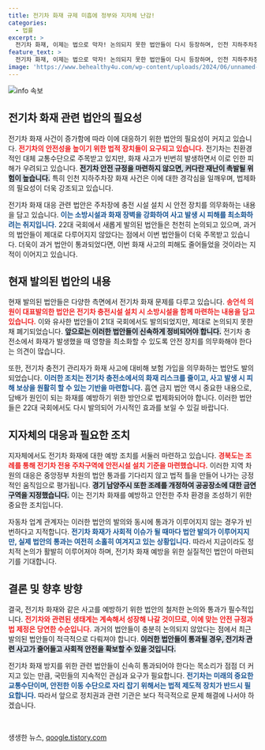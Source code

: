 ```yaml
---
title: 전기차 화재 규제 미흡에 정부와 지자체 난감!
categories:
  - 법률
excerpt: >
  전기차 화재, 이제는 법으로 막자! 논의되지 못한 법안들이 다시 등장하며, 인천 지하주차장 화재와 같은 사고를 예방하기 위한 촉박한 필요성이 커지고 있습니다.
feature_text: >
  전기차 화재, 이제는 법으로 막자! 논의되지 못한 법안들이 다시 등장하며, 인천 지하주차장 화재와 같은 사고를 예방하기 위한 촉박한 필요성이 커지고 있습니다.
image: 'https://www.behealthy4u.com/wp-content/uploads/2024/06/unnamed-file.png'
---
```


<p><img src="https://www.behealthy4u.com/wp-content/uploads/2024/06/unnamed-file.png" alt="info 속보" /></p>

<h2 data-ke-size="size26">전기차 화재 관련 법안의 필요성</h2>

<p data-ke-size="size16">전기차 화재 사건이 증가함에 따라 이에 대응하기 위한 법안의 필요성이 커지고 있습니다. <b><span style="color: #ee2323;">전기차의 안전성을 높이기 위한 법적 장치들이 요구되고 있습니다.</span></b> 전기차는 친환경적인 대체 교통수단으로 주목받고 있지만, 화재 사고가 빈번히 발생하면서 이로 인한 피해가 우려되고 있습니다. <b><span style="background-color: #21538527;">전기차 안전 규정을 마련하지 않으면, 커다란 재난이 촉발될 위험이 높습니다.</span></b> 특히 인천 지하주차장 화재 사건은 이에 대한 경각심을 일깨우며, 법제화의 필요성이 더욱 강조되고 있습니다.</p>

<p data-ke-size="size16">전기차 화재 대응 관련 법안은 주차장에 충전 시설 설치 시 안전 장치를 의무화하는 내용을 담고 있습니다. <b><span style="color: #1a5490;">이는 소방시설과 화재 장벽을 강화하여 사고 발생 시 피해를 최소화하려는 취지입니다.</span></b> 22대 국회에서 새롭게 발의된 법안들은 천천히 논의되고 있으며, 과거의 법안들이 제대로 다루어지지 않았다는 점에서 이번 법안들이 더욱 주목받고 있습니다. 더욱이 과거 법안이 통과되었다면, 이번 화재 사고의 피해도 줄어들었을 것이라는 지적이 이어지고 있습니다.</p>

<h2 data-ke-size="size26">현재 발의된 법안의 내용</h2>

<p data-ke-size="size16">현재 발의된 법안들은 다양한 측면에서 전기차 화재 문제를 다루고 있습니다. <b><span style="color: #ee2323;">송언석 의원이 대표발의한 법안은 전기차 충전시설 설치 시 소방시설을 함께 마련하는 내용을 담고 있습니다.</span></b> 이와 유사한 법안들이 21대 국회에서도 발의되었지만, 제대로 논의되지 못한 채 폐기되었습니다. <b><span style="background-color: #21538527;">앞으로는 이러한 법안들이 신속하게 정비되어야 합니다.</span></b> 전기차 충전소에서 화재가 발생했을 때 영향을 최소화할 수 있도록 안전 장치를 의무화해야 한다는 의견이 많습니다.</p>

<p data-ke-size="size16">또한, 전기차 충전기 관리자가 화재 사고에 대비해 보험 가입을 의무화하는 법안도 발의되었습니다. <b><span style="color: #1a5490;">이러한 조치는 전기차 충전소에서의 화재 리스크를 줄이고, 사고 발생 시 피해 보상을 원활히 할 수 있는 기반을 마련합니다.</span></b> 흡연 금지 법안 역시 중요한 내용으로, 담배가 원인이 되는 화재를 예방하기 위한 방안으로 법제화되어야 합니다. 이러한 법안들은 22대 국회에서도 다시 발의되어 가시적인 효과를 보일 수 있길 바랍니다.</p>

<h2 data-ke-size="size26">지자체의 대응과 필요한 조치</h2>

<p data-ke-size="size16">지자체에서도 전기차 화재에 대한 예방 조치를 서둘러 마련하고 있습니다. <b><span style="color: #ee2323;">경북도는 조례를 통해 전기차 전용 주차구역에 안전시설 설치 기준을 마련했습니다.</span></b> 이러한 지역 차원의 대응은 중앙정부 차원의 법안 통과를 기다리지 않고 법적 틀을 만들어 나가는 긍정적인 움직임으로 평가됩니다. <b><span style="background-color: #21538527;">경기 남양주시 또한 조례를 개정하여 공공장소에 대한 금연구역을 지정했습니다.</span></b> 이는 전기차 화재를 예방하고 안전한 주차 환경을 조성하기 위한 중요한 조치입니다.</p>

<p data-ke-size="size16">자동차 업계 관계자는 이러한 법안의 발의와 동시에 통과가 이루어지지 않는 경우가 빈번하다고 지적합니다. <b><span style="color: #1a5490;">전기차 화재가 사회적 이슈가 될 때마다 법안 발의가 이루어지지만, 실제 법안의 통과는 여전히 소홀히 여겨지고 있는 상황입니다.</span></b> 따라서 지금이라도 정치적 논의가 활발히 이루어져야 하며, 전기차 화재 예방을 위한 실질적인 법안이 마련되기를 기대합니다.</p>

<h2 data-ke-size="size26">결론 및 향후 방향</h2>

<p data-ke-size="size16">결국, 전기차 화재와 같은 사고를 예방하기 위한 법안의 철저한 논의와 통과가 필수적입니다. <b><span style="color: #ee2323;">전기차와 관련된 생태계는 계속해서 성장해 나갈 것이므로, 이에 맞는 안전 규정과 법 제정은 당연한 수순입니다.</span></b> 과거의 법안들이 충분히 논의되지 않았다는 점에서 최근 발의된 법안들이 적극적으로 다뤄져야 합니다. <b><span style="background-color: #21538527;">이러한 법안들이 통과될 경우, 전기차 관련 사고가 줄어들고 사회적 안전을 확보할 수 있을 것입니다.</span></b></p>

<p data-ke-size="size16">전기차 화재 방지를 위한 관련 법안들이 신속히 통과되어야 한다는 목소리가 점점 더 커지고 있는 만큼, 국민들의 지속적인 관심과 요구가 필요합니다. <b><span style="color: #1a5490;">전기차는 미래의 중요한 교통수단이며, 안전한 이동 수단으로 자리 잡기 위해서는 법적 제도적 장치가 반드시 필요합니다.</span></b> 따라서 앞으로 정치권과 관련 기관은 보다 적극적으로 문제 해결에 나서야 하겠습니다.</p>

<p data-ke-size="size16">&nbsp;</p>
생생한 뉴스, <a href="https://qoogle.tistory.com" rel="dofollow">qoogle.tistory.com</a>



